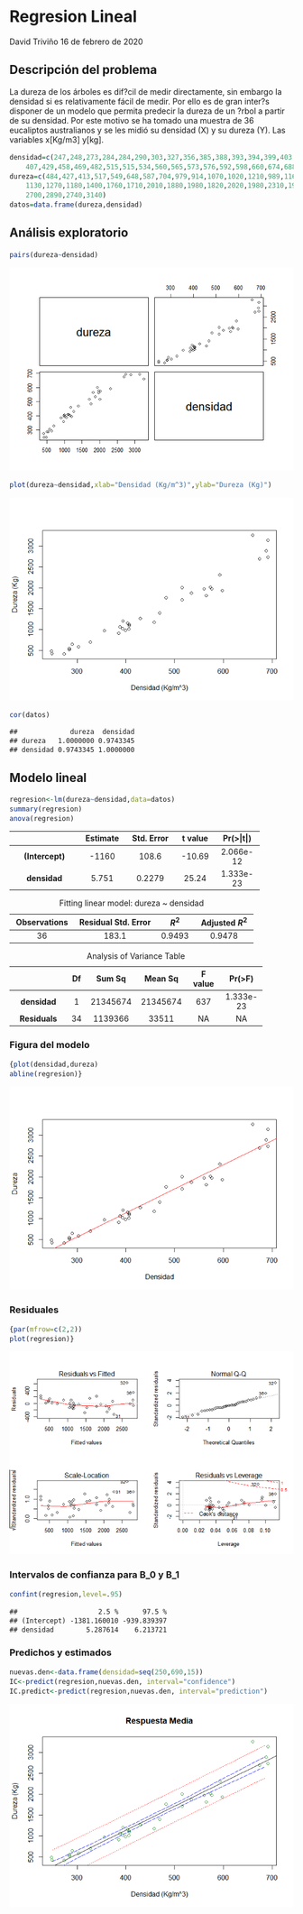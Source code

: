 Regresion Lineal
================
David Triviño
16 de febrero de 2020

Descripción del problema
------------------------

La dureza de los árboles es dif?cil de medir directamente, sin embargo la densidad si es relativamente fácil de medir. Por ello es de gran inter?s disponer de un modelo que permita predecir la dureza de un ?rbol a partir de su densidad. Por este motivo se ha tomado una muestra de 36 eucaliptos australianos y se les midió su densidad (X) y su dureza (Y). Las variables x\[Kg/m3\] y\[kg\].

``` r
densidad=c(247,248,273,284,284,290,303,327,356,385,388,393,394,399,403,406,407,
    407,429,458,469,482,515,515,534,560,565,573,576,592,598,660,674,688,691,691)
dureza=c(484,427,413,517,549,648,587,704,979,914,1070,1020,1210,989,1160,1010,1100,
    1130,1270,1180,1400,1760,1710,2010,1880,1980,1820,2020,1980,2310,1940,3260,
    2700,2890,2740,3140)
datos=data.frame(dureza,densidad)
```

Análisis exploratorio
---------------------

``` r
pairs(dureza~densidad)
```

![](Regresion_lineal_files/figure-html/pressure-1.png)<!-- -->

``` r
plot(dureza~densidad,xlab="Densidad (Kg/m^3)",ylab="Dureza (Kg)")
```

![](Regresion_lineal_files/figure-html/unnamed-chunk-2-1.png)<!-- -->

``` r
cor(datos) 
```

    ##             dureza  densidad
    ## dureza   1.0000000 0.9743345
    ## densidad 0.9743345 1.0000000

Modelo lineal
-------------

``` r
regresion<-lm(dureza~densidad,data=datos)
summary(regresion)
anova(regresion)
```

<table style="width:88%;">
<colgroup>
<col width="25%" />
<col width="15%" />
<col width="18%" />
<col width="13%" />
<col width="15%" />
</colgroup>
<thead>
<tr class="header">
<th align="center"> </th>
<th align="center">Estimate</th>
<th align="center">Std. Error</th>
<th align="center">t value</th>
<th align="center">Pr(&gt;|t|)</th>
</tr>
</thead>
<tbody>
<tr class="odd">
<td align="center"><strong>(Intercept)</strong></td>
<td align="center">-1160</td>
<td align="center">108.6</td>
<td align="center">-10.69</td>
<td align="center">2.066e-12</td>
</tr>
<tr class="even">
<td align="center"><strong>densidad</strong></td>
<td align="center">5.751</td>
<td align="center">0.2279</td>
<td align="center">25.24</td>
<td align="center">1.333e-23</td>
</tr>
</tbody>
</table>

<table style="width:86%;">
<caption>Fitting linear model: dureza ~ densidad</caption>
<colgroup>
<col width="20%" />
<col width="30%" />
<col width="12%" />
<col width="22%" />
</colgroup>
<thead>
<tr class="header">
<th align="center">Observations</th>
<th align="center">Residual Std. Error</th>
<th align="center"><span class="math inline"><em>R</em><sup>2</sup></span></th>
<th align="center">Adjusted <span class="math inline"><em>R</em><sup>2</sup></span></th>
</tr>
</thead>
<tbody>
<tr class="odd">
<td align="center">36</td>
<td align="center">183.1</td>
<td align="center">0.9493</td>
<td align="center">0.9478</td>
</tr>
</tbody>
</table>

<table style="width:89%;">
<caption>Analysis of Variance Table</caption>
<colgroup>
<col width="22%" />
<col width="6%" />
<col width="15%" />
<col width="15%" />
<col width="13%" />
<col width="15%" />
</colgroup>
<thead>
<tr class="header">
<th align="center"> </th>
<th align="center">Df</th>
<th align="center">Sum Sq</th>
<th align="center">Mean Sq</th>
<th align="center">F value</th>
<th align="center">Pr(&gt;F)</th>
</tr>
</thead>
<tbody>
<tr class="odd">
<td align="center"><strong>densidad</strong></td>
<td align="center">1</td>
<td align="center">21345674</td>
<td align="center">21345674</td>
<td align="center">637</td>
<td align="center">1.333e-23</td>
</tr>
<tr class="even">
<td align="center"><strong>Residuals</strong></td>
<td align="center">34</td>
<td align="center">1139366</td>
<td align="center">33511</td>
<td align="center">NA</td>
<td align="center">NA</td>
</tr>
</tbody>
</table>

### Figura del modelo

``` r
{plot(densidad,dureza)
abline(regresion)}
```

![](Regresion_lineal_files/figure-html/unnamed-chunk-6-1.png)<!-- -->

### Residuales

``` r
{par(mfrow=c(2,2))
plot(regresion)}
```

![](Regresion_lineal_files/figure-html/unnamed-chunk-7-1.png)<!-- -->

### Intervalos de confianza para B\_0 y B\_1

``` r
confint(regresion,level=.95)
```

    ##                    2.5 %      97.5 %
    ## (Intercept) -1381.160010 -939.839397
    ## densidad        5.287614    6.213721

### Predichos y estimados

``` r
nuevas.den<-data.frame(densidad=seq(250,690,15))
IC<-predict(regresion,nuevas.den, interval="confidence")
IC.predict<-predict(regresion,nuevas.den, interval="prediction")
```

![](Regresion_lineal_files/figure-html/unnamed-chunk-10-1.png)<!-- -->
